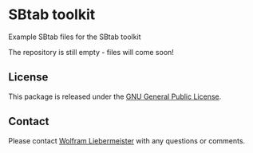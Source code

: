 SBtab toolkit
==========================================

Example SBtab files for the SBtab toolkit

The repository is still empty - files will come soon!

## License
This package is released under the [GNU General Public License](LICENSE).

## Contact
Please contact [Wolfram Liebermeister](wolfram.liebermeister@gmail.com) with any questions or comments.
